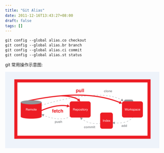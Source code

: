 ```yaml
---
title: "Git Alias"
date: 2011-12-16T13:43:27+08:00
draft: false
tags: []
---
```


```
git config --global alias.co checkout
git config --global alias.br branch
git config --global alias.ci commit
git config --global alias.st status
```

git 常用操作示意图:

![1576475173484](./git-alias.assets/1576475173484.png)